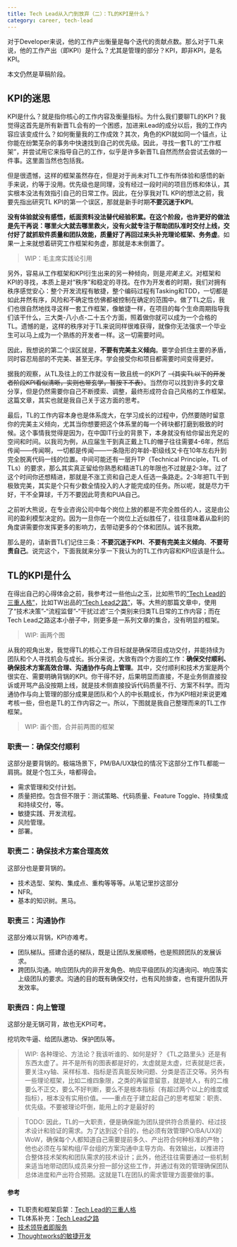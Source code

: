 ```yaml
---
title: Tech Lead从入门到放弃（二）：TL的KPI是什么？
category: career, tech-lead
---
```


对于Developer来说，他的工作产出衡量是每个迭代的贡献点数。那么对于TL来说，他的工作产出（即KPI）是什么？尤其是管理的部分？KPI，即非KPI，是名KPI。

<Summary WIP>本文仍然是草稿阶段。

## KPI的迷思

KPI是什么？就是指你核心的工作内容及衡量指标。为什么我们要聊TL的KPI？我觉得这首先是所有新晋TL会有的一个困惑，加进来Lead的成分以后，我的工作内容应该变成什么？如何衡量我的工作成效？其次，角色的KPI就如同一个锚点，让你能在纷繁芜杂的事务中快速找到自己的优先级。因此，寻找一套TL的“工作框架”，并尝试用它来指导自己的工作，似乎是许多新晋TL自然而然会尝试去做的一件事。这里面当然也包括我。

但是很遗憾，这样的框架虽然存在，但是对于尚未对TL工作有所体验和感悟的新手来说，约等于没用。优先级也是同理，没有经过一段时间的项目历练和体认，其实根本没法有效指引自己的日常工作。因此，在分享我对TL KPI的想法之前，我要先指出研究TL KPI的第一个误区，那就是新手时期**不要沉迷于KPI**。

**没有体验就没有感悟，纸面资料没法替代经验积累。在这个阶段，也许更好的做法是先干再说：哪里火大就去哪里救火，没有火就专注于帮助团队准时交付上线，交付好了就抓软件质量和团队效能，质量好了再回过来头补充理论框架、务务虚**。如果一上来就想着研究工作框架和务虚，那就是本末倒置了。

> WIP：毛主席实践论引用

另外，容易从工作框架和KPI衍生出来的另一种倾向，则是*完美主义*。对框架和KPI的寻找，本质上是对“秩序”和稳定的寻找。在作为开发者的时期，我们对拥有秩序感觉安心：整个开发流程有敏捷，整个编码过程有Tasking和TDD，一切都是如此井然有序，风险和不确定性仿佛都被控制在确定的范围中。做了TL之后，我们也很自然地找寻这样一套工作框架，像敏捷一样，在项目的每个生命周期指导我们该干什么，三大类-八小点-二十五个方面，照着做你就可以成为一个合格的TL。遗憾的是，这样的秩序对于TL来说同样很难获得，就像你无法强求一个毕业生可以马上成为一个熟练的开发者一样。这一切需要时间。

因此，我想说的第二个误区就是，**不要有完美主义倾向**。要学会抓住主要的矛盾，同时容忍局部的不完美、甚至无序。学会接受你和项目都需要时间变得更好。

据我的观察，从TL及往上的工作就没有一致且统一的KPI了 ~~（其实TL以下的开发者阶段KPI看似清晰，实则也带玄学，暂按下不表）~~。当然你可以找到许多的文章分享，但是仍然需要你自己不断摸索、调整，最终形成符合自己风格的工作框架。这篇文章，其实也就是我自己关于这方面的思考。

最后，TL的工作内容本身也是体系庞大，在学习成长的过程中，仍然要随时留意你的完美主义倾向，尤其当你想要把这个体系里的每一个砖块都打磨到极致的时候。这个事情我觉得是因为，在中国IT行业的背景下，本身就没有给你留出充足的空间和时间。以我司为例，从应届生干到真正戴上TL的帽子往往需要4-6年，然后传闻——传闻啊，一切都是传闻——一条隐形的年龄-职级线又卡在10年左右升到完全脱离代码一线的位置。中间可能还有一层升TP（Technical Principle，TL of TLs）的要求，那么其实真正留给你熟悉和精进TL的年限也不过就是2-3年。过了这个时间你还想精进，那就是不涨工资和自己走人任选一条路走。2-3年把TL干到极致完美，其实是个只有少数全情投入的人才能完成的任务。所以呢，就是尽力干好，干不全算球，千万不要因此苛责和PUA自己。

之前听大熊说，在专业咨询公司中每个岗位上放的都是不完全胜任的人，这是由公司的盈利模型决定的。因为一旦你在一个岗位上近似胜任了，往往意味着从盈利的角度讲需要你发挥更多的影响力，去带动更多的个体和团队。诚不我欺。

那么是的，请新晋TL们记住三条：**不要沉迷于KPI**、**不要有完美主义倾向**、**不要苛责自己**。说完这个，下面我就来分享一下我认为的TL工作内容和KPI应该是什么。

## TL的KPI是什么

在得出自己的心得体会之前，我参考过一些他山之玉，比如熊节的[“Tech Lead的三重人格”][Tech Lead的三重人格]，比如TW出品的[“Tech Lead之路”][Tech Lead之路]，等。大熊的那篇文章中，使用了“技术决策”-“流程监督”-“干扰过滤”三个类别来归类TL日常的工作内容；而在Tech Lead之路这本小册子中，则更多是一系列文章的集合，没有明显的框架。

> WIP: 画两个图

从我的视角出发，我觉得TL的核心工作目标就是确保项目成功交付，并能持续为团队和个人寻找机会与成长。拆分来说，大致有四个方面的工作：**确保交付顺利、确保技术方案高效合理、沟通协作与向上管理**。其中，交付顺利和技术方案是两个很实在、需要明确背锅的KPI。你干得不好，后果明显而直接，不是业务侧直接投诉或开骂产品没按期上线，就是技术侧直接投诉代码质量不行、方案不科学。而沟通协作与向上管理的部分成果是团队和个人的中长期成长，作为KPI相对来说更难考核一些，但也是TL的工作内容之一。所以，下图就是我自己整理而来的TL工作框架。

> WIP: 画个图，合并前两图的框架

### 职责一：确保交付顺利

这部分是要背锅的。极端场景下，PM/BA/UX缺位的情况下这部分工作TL都能一肩挑。就是个包工头，啥都得会。
* 需求管理和交付计划。
* 质量把控。包含但不限于：测试策略、代码质量、Feature Toggle、持续集成和持续交付，等。
* 敏捷实践、开发流程。
* 风险管理。
* 部署。

### 职责二：确保技术方案合理高效

这部分也是要背锅的。
* 技术选型、架构、集成点、重构等等等。从笔记里抄这部分
* NFR。
* 基本的知识树。黑马。

### 职责三：沟通协作

这部分难以背锅，KPI亦难考。
* 团队梯队。搭建合适的梯队，既是让团队发展顺畅，也是照顾团队的发展诉求。
* 跨团队沟通。响应团队内的非开发角色、响应平级团队的沟通询问、响应落实上级团队的要求。沟通的目的既有确保交付，也有风险排查，也有提升团队开发效率。

### 职责四：向上管理

这部分是无锅可背，故也无KPI可考。

挖坑吹牛逼、给团队邀功、保护团队等。

> WIP: 各种理论、方法论？我该听谁的、如何是好？《TL之路里头》还是有东西太虚了。并不是所有的图表都是好的，太虚就是太虚，烂表就是烂表，要关注xy轴、采样标准、指标是否真能反映问题、分类是否正交等。另外有一些理论框架，比如二维四象限，之类的再留意留意，就是唬人，有的二维要么不正交，要么不好判断，要么不是根本指标（有超过两个以上的维度或指标），根本没有实用价值。——重点在于建立起自己的思考框架：职责、优先级。不要被理论吓倒，能用上的才是最好的

> TODO: 因此，TL的一大职责，便是确保能为团队提供符合质量的、经过技术设计和验证的需求。为了达到这个目的，他必须有效管理PO/BA/UX的WoW，确保每个人都知道自己需要提前多久、产出符合何种标准的产物；他也必须在与架构组/平台组的方案沟通中主导方向、有效输出，以推进符合整体技术架构和团队需求的技术设计；此外，他还往往需要通过一些机制来适当地带动团队成员来分担一部分这些工作，并通过有效的管理确保团队总体进度和产出符合预期。这就是TL在团队的需求管理方面要做的事。

#### 参考

* TL职责和框架启蒙：[Tech Lead的三重人格][]
* TL体系补充：[Tech Lead之路](https://insights.thoughtworks.cn/tech-lead/)
* [技术领导者即服务](http://gigix.thoughtworkers.org/2017/6/23/tech-lead-as-a-service)
* [Thoughtworks的敏捷开发](https://insights.thoughtworks.cn/agile-development-thoughtworks/)

[Tech Lead的三重人格]: https://insights.thoughtworks.cn/thoughtworks-practice-part8
[Tech Lead之路]: https://insights.thoughtworks.cn/tech-lead/
